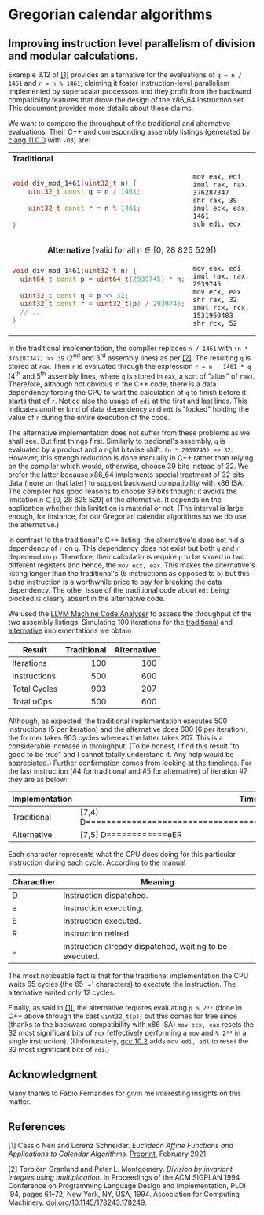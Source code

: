 # Gregorian calendar algorithms

## Improving instruction level parallelism of division and modular calculations.

Example 3.12 of [[1]](#EAF-arxiv) provides an alternative for the evaluations of `q = n / 1461` and
`r = n % 1461`, claiming it foster instruction-level parallelism implemented by superscalar
processors and they profit from the backward compatibility features that drove the design of the
x86_64 instruction set. This document provides more details about these claims.

We want to compare the throughput of the traditional and alternative evaluations. Their C++ and
corresponding assembly listings (generated by
[clang 11.0.0](https://godbolt.org/z/ePbfKM) with `-O3`) are:

<table>
<tbody>
<tr>
<td colspan="2">
<b>Traditional</b>
</td>
</tr>
<tr>
<td>
    
```c++
void div_mod_1461(uint32_t n) {
    uint32_t const q = n / 1461;
    
    uint32_t const r = n % 1461;
    
}
```
</td>
<td>

```assembly
mov eax, edi
imul rax, rax, 376287347
shr rax, 39
imul ecx, eax, 1461
sub edi, ecx
 
```
</td>
</tr>
<tr style="text-align: center;">
<td colspan="2">
<b>Alternative</b> (valid for all n ∈ [0, 28 825 529[)
</td>
</tr>
<td>

```c++
void div_mod_1461(uint32_t n) {
  uint64_t const p = uint64_t(2939745) * n;
  
  uint32_t const q = p >> 32;
  uint32_t const r = uint32_t(p) / 2939745;
  // ...
}
```

</td>
<td>

```assembly
mov eax, edi
imul rax, rax, 2939745
mov ecx, eax
shr rax, 32
imul rcx, rcx, 1531969483
shr rcx, 52
```

</td>
</tr>

</tbody>
</table>

In the traditional implementation, the compiler replaces `n / 1461` with `(n * 376287347) >> 39`
(2<sup>nd</sup> and 3<sup>rd</sup> assembly lines) as per [[2]](#GranlundMontgomery). The resulting
`q` is stored at `rax`. Then `r` is evaluated through the expression `r = n - 1461 * q`
(4<sup>th</sup> and 5<sup>th</sup> assembly lines, where `q` is stored in `eax`, a sort of "alias"
of `rax`). Therefore, although not obvious in the C++ code, there is a data dependency forcing the
CPU to wait the calculation of `q` to finish before it starts that of `r`. Notice also the usage of
`edi` at the first and last lines. This indicates another kind of data dependency and `edi` is
"locked" holding the value of `n` during the entire execution of the code.

The alternative implementation does not suffer from these problems as we shall see. But first things
first. Similarly to tradional's assembly, `q` is evaluated by a product and a right bitwise shift:
`(n * 2939745) >> 32`. However, this strengh reduction is done manually in C++ rather than relying
on the compiler which would, otherwise, choose 39 bits instead of 32. We prefer the latter because
x86_64 implements special treatment of 32 bits data (more on that later) to support backward
compatibility with x86 ISA. The compiler has good reasons to choose 39 bits though: it avoids the
limitation n ∈ [0, 28 825 529[ of the alternative. It depends on the application whether this
limitation is material or not. (The interval is large enough, for instance, for our Gregorian
calendar algorithms so we do use the alternative.)

In contrast to the traditional's C++ listing, the alternative's does not hid a dependency of `r` on
`q`. This dependency does not exist but both `q` and `r` depedend on `p`. Therefore, their
calculations require `p` to be stored in two different registers and hence, the `mov ecx, eax`. This
makes the alternative's listing longer than the traditional's (6 instructions as opposed to 5) but
this extra instruction is a worthwhile price to pay for breaking the data dependency. The other
issue of the traditional code about `edi` being blocked is clearly absent in the alternative code.

We used the [LLVM Machine Code Analyser](https://www.llvm.org/docs/CommandGuide/llvm-mca.html) to
assess the throughput of the two assembly listings. Simulating 100 iterations for the
[traditional](https://godbolt.org/z/hGcE11) and [alternative](https://godbolt.org/z/Mqzv6z)
implementations we obtain

Result       |Traditional | Alternative
-------------|-----------:|-----------:
Iterations   | 100        | 100
Instructions | 500        | 600
Total Cycles | 903        | 207
Total uOps   | 500        | 600

Although, as expected, the traditional implementation executes 500 instructions (5 per iteration)
and the alternative does 600 (6 per iteration), the former takes 903 cycles whereas the latter takes
207. This is a considerable increase in throughput. (To be honest, I find this result "to good to
be true" and I cannot totally understand it. Any help would be appreciated.) Further confirmation
comes from looking at the timelines. For the last instruction (#4 for traditional and #5 for
alternative) of iteration #7 they are as below:

| Implementation | Timeline                                                                    |
|----------------|-----------------------------------------------------------------------------|
| Traditional    | [7,4] D=================================================================eER |
| Alternative    | [7,5] D============eER                                                      |

Each character represents what the CPU does doing for this particular instruction during each cycle.
According to the [manual](https://www.llvm.org/docs/CommandGuide/llvm-mca.html#timeline-view)

| Characther | Meaning                                                 |
|------------|---------------------------------------------------------|
| D          | Instruction dispatched.                                 |
| e          | Instruction executing.                                  |
| E          | Instruction executed.                                   |
| R          | Instruction retired.                                    |
| =          | Instruction already dispatched, waiting to be executed. |

The most noticeable fact is that for the traditional implementation the CPU waits 65 cycles (the 65
'=' characters) to exectute the instruction. The alternative waited only 12 cycles.

Finally, as said in [[1]](#EAF-arxiv), the alternative requires evaluating `p % 2³²` (done in C++
above through the cast `uint32_t(p)`) but this comes for free since (thanks to the backward
compatibility with x86 ISA) `mov ecx, eax` resets the 32 most significant bits of `rcx` (effectively
performing a `mov` and `% 2³²` in a single instruction). (Unfortunately,
[gcc 10.2](https://godbolt.org/z/vjv56E) adds `mov edi, edi` to reset the 32 most significant bits
of `rdi`.)


## Acknowledgment

Many thanks to Fabio Fernandes for givin me interesting insights on this matter.

## References

<span id="EAF-arxiv">[1] Cassio Neri and Lorenz Schneider.
*Euclidean Affine Functions and Applications to Calendar Algorithms*.
[Preprint](https://arxiv.org/abs/2102.06959), February 2021.<br>
</span>

<span id="GranlundMontgomery">[2] Torbjörn Granlund and Peter L. Montgomery.
*Division by invariant integers using multiplication*.
In Proceedings of the ACM SIGPLAN 1994 Conference on Programming Language Design and Implementation,
PLDI ’94, pages 61–72, New York, NY, USA, 1994.
Association for Computing Machinery.
[doi.org/10.1145/178243.178249](http://doi.org/10.1145/178243.178249).
</span>
